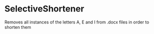 # SelectiveShortener
Removes all instances of the letters A, E and I from .docx files in order to shorten them
